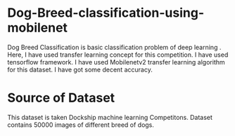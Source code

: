 # Dog-Breed-classification-using-mobilenet
  
  Dog Breed Classification is basic classification problem of deep learning . Here, I have used transfer learning concept for this competition. I have used tensorflow framework. I have used  Mobilenetv2 transfer learning algorithm for this dataset. I have got some decent accuracy.
  
  # Source of Dataset
  This dataset is taken Dockship machine learning Competitons. Dataset contains 50000 images  of different breed of dogs. 
